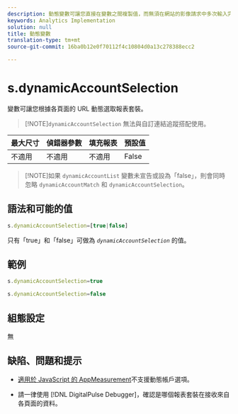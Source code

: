 ```yaml
---
description: 動態變數可讓您直接在變數之間複製值，而無須在網站的影像請求中多次輸入完整值。
keywords: Analytics Implementation
solution: null
title: 動態變數
translation-type: tm+mt
source-git-commit: 16ba0b12e0f70112f4c10804d0a13c278388ecc2

---
```



# s.dynamicAccountSelection

 變數可讓您根據各頁面的 URL 動態選取報表套裝。

> [!NOTE]`dynamicAccountSelection` 無法與自訂連結追蹤搭配使用。

| 最大尺寸 | 偵錯器參數 | 填充報表 | 預設值 |
|---|---|---|---|
| 不適用 | 不適用 | 不適用 | False |

> [!NOTE]如果 `dynamicAccountList` 變數未宣告或設為「false」，則會同時忽略 `dynamicAccountMatch` 和 `dynamicAccountSelection`。

## 語法和可能的值

```js
s.dynamicAccountSelection=[true|false]
```

只有「true」和「false」可做為 *`dynamicAccountSelection`* 的值。

## 範例

```js
s.dynamicAccountSelection=true
```

```js
s.dynamicAccountSelection=false
```

## 組態設定

無

## 缺陷、問題和提示

* [適用於 JavaScript 的 AppMeasurement](https://docs.adobe.com/content/help/en/analytics/implementation/javascript-implementation/appmeasurement-js/appmeasure-mjs.html)不支援動態帳戶選項。

* 請一律使用 [!DNL DigitalPulse Debugger]，確認是哪個報表套裝在接收來自各頁面的資料。
